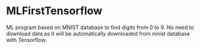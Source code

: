# MLFirstTensorflow
ML program based on MNIST database to find digits from 0 to 9.
No need to download data as it will be automatically downloaded from mnist database with Tensorflow.

